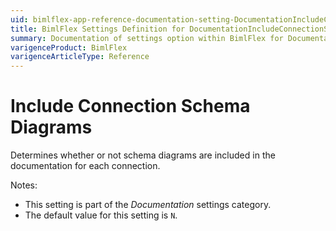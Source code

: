 ```yaml
---
uid: bimlflex-app-reference-documentation-setting-DocumentationIncludeConnectionSchemaDiagrams
title: BimlFlex Settings Definition for DocumentationIncludeConnectionSchemaDiagrams
summary: Documentation of settings option within BimlFlex for DocumentationIncludeConnectionSchemaDiagrams
varigenceProduct: BimlFlex
varigenceArticleType: Reference
---
```


# Include Connection Schema Diagrams

Determines whether or not schema diagrams are included in the documentation for each connection.

Notes:

* This setting is part of the *Documentation* settings category.
* The default value for this setting is `N`.
